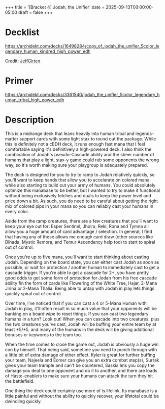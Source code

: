 +++
title = '[Bracket 4] Jodah, the Unifier'
date = 2025-09-13T00:00:00-05:00
draft = false
+++

# Decklist

https://archidekt.com/decks/16498284/copy_of_jodah_the_unifier_5color_legendary_human_kindred_high_power_edh

Credit: [JeffGirten](https://archidekt.com/u/JeffGirten)

# Primer

https://archidekt.com/decks/3361540/jodah_the_unifier_5color_legendary_human_tribal_high_power_edh

# Description

This is a midrange deck that leans heavily into human tribal and legends-matter support cards with some light stax to round out the package.  While this is definitely not a cEDH deck, it runs enough fast mana that I feel comfortable saying it's definitively a high-powered deck. I also think the combination of Jodah's pseudo-Cascade ability and the sheer number of humans that play a light, stax-y game could rub some opponents the wrong way, so it's worth making sure your playgroup is adequately prepared.

The deck is designed for you to try to ramp to Jodah relatively quickly, so you'll want to keep hands that allow you to accelerate on colored mana while also starting to build out your army of humans. You could absolutely optimize this manabase to be better, but I wanted to try to make it functional without being exclusively fetches and duals to keep the power level and price down a bit. As such, you do need to be careful about getting the right mix of colored pips in your mana so you can reliably cast your humans in every color.

Aside from the ramp creatures, there are a few creatures that you'll want to keep your eye out for: Esper Sentinel, Jhoira, Reki, Rona and Tymna all allow you a huge amount of card advantage / selection. In general, I find that having any of these allows me enough card draw (other sources like Dihada, Mystic Remora, and Temur Ascendancy help too) to start to spiral out of control.

Once you're up to five mana, you'll want to start thinking about casting Jodah. Depending on the board state, you can either cast Jodah as soon as possible, or wait for protection / another human to immediately cast to get a cascade trigger. If you're able to get a cascade for 2+, you have pretty good odds to get some form of protection for Jodah from his free cascade ability fin the form of cards like Flowering of the White Tree, Hajar, 2-Mana Jirina or 2-Mana Thalia. Being able to untap with Jodah in play lets things quickly spiral out of control.

Over time, I've noticed that if you can cast a 4 or 5-Mana Human with Jodah in play, it'll often result in so much value that your opponents will be banking on a board wipe to reset things. If you can cast two legendary humans in a turn? Look out! When you can cascade into two creatures, plus the two creatures you've cast, Jodah will be buffing your entire team by at least +5/+5, and many of the humans in the deck will be giving additional bonuses or keywords to the team too. 

When the time comes to close the game out, Jodah is obviously a huge win con by himself. That being said, sometime you need to punch through with a little bit of extra damage of other effect. Kyler is great for further buffing your team, Najeela and Eomer can give you an extra combat step(s), Surrak gives your team trample and can't be countered, Saskia lets you copy the damage you deal to one opponent and do it to another, and there are loads of Haste-enablers to make sure your humans can attack the turn they hit the battlefield.

One thing the deck could certainly use more of is lifelink. Its manabase is a little painful and without the ability to quickly recover, your lifetotal could be dwindling quickly.